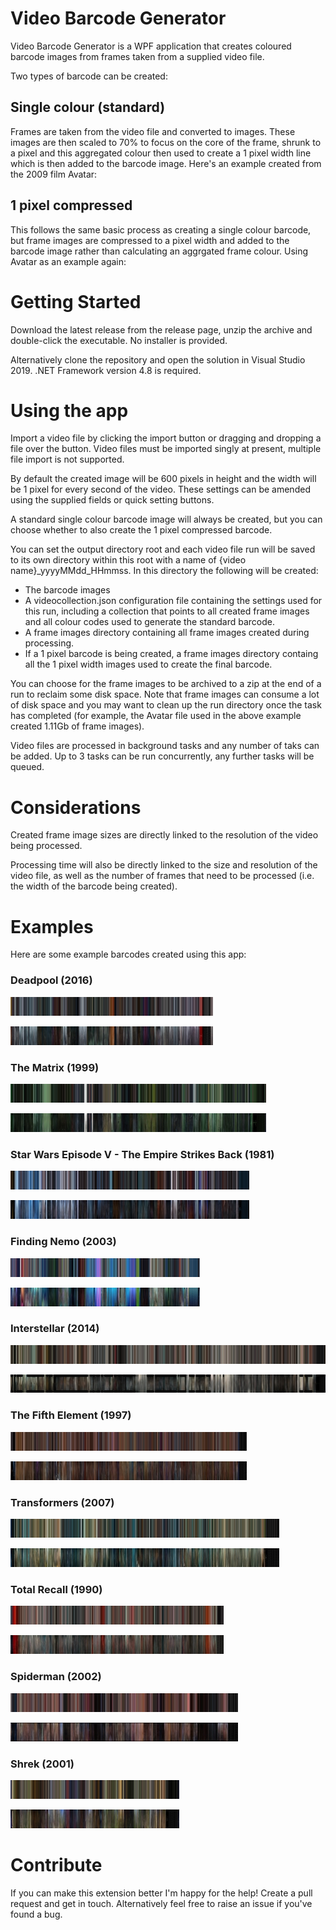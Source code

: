 # Video Barcode Generator 
 Video Barcode Generator is a WPF application that creates coloured barcode images from frames taken from a supplied video file.

 Two types of barcode can be created:

 ## Single colour (standard)

 Frames are taken from the video file and converted to images. These images are then scaled to 70% to focus on the core of the frame, shrunk to a pixel and this aggregated colour then used to create a 1 pixel width line which is then added to the barcode image. Here's an example created from the 2009 film Avatar:

 ## 1 pixel compressed

 This follows the same basic process as creating a single colour barcode, but frame images are compressed to a pixel width and added to the barcode image rather than calculating an aggrgated frame colour. Using Avatar as an example again:

# Getting Started

Download the latest release from the release page, unzip the archive and double-click the executable. No installer is provided.

Alternatively clone the repository and open the solution in Visual Studio 2019. .NET Framework version 4.8 is required.

# Using the app

Import a video file by clicking the import button or dragging and dropping a file over the button. Video files must be imported singly at present, multiple file import is not supported.

By default the created image will be 600 pixels in height and the width will be 1 pixel for every second of the video. These settings can be amended using the supplied fields or quick setting buttons.

A standard single colour barcode image will always be created, but you can choose whether to also create the 1 pixel compressed barcode.

You can set the output directory root and each video file run will be saved to its own directory within this root with a name of {video name}_yyyyMMdd_HHmmss. In this directory the following will be created:

* The barcode images
* A videocollection.json configuration file containing the settings used for this run, including a collection that points to all created frame images and all colour codes used to generate the standard barcode.
* A frame images directory containing all frame images created during processing.
* If a 1 pixel barcode is being created, a frame images directory containg all the 1 pixel width images used to create the final barcode.

You can choose for the frame images to be archived to a zip at the end of a run to reclaim some disk space. Note that frame images can consume a lot of disk space and you may want to clean up the run directory once the task has completed (for example, the Avatar file used in the above example created 1.11Gb of frame images). 

Video files are processed in background tasks and any number of taks can be added. Up to 3 tasks can be run concurrently, any further tasks will be queued.

# Considerations

Created frame image sizes are directly linked to the resolution of the video being processed.

Processing time will also be directly linked to the size and resolution of the video file, as well as the number of frames that need to be processed (i.e. the width of the barcode being created).

# Examples

Here are some example barcodes created using this app:

### Deadpool (2016)

![Deadpool (2016) single colour](https://github.com/trossr32/video-barcode-generator/blob/master/Example%20Barcodes/Deadpool%20(2016).jpg)

![Deadpool (2016) 1px](https://github.com/trossr32/video-barcode-generator/blob/master/Example%20Barcodes/Deadpool%20(2016)_1px.jpg)

### The Matrix (1999)

![The Matrix (1999) single colour](https://github.com/trossr32/video-barcode-generator/blob/master/Example%20Barcodes/The%20Matrix%20(1999).jpg)

![The Matrix (1999) 1px](https://github.com/trossr32/video-barcode-generator/blob/master/Example%20Barcodes/The%20Matrix%20(1999)_1px.jpg)

### Star Wars Episode V - The Empire Strikes Back (1981)

![Star Wars Episode V - The Empire Strikes Back (1981) single colour](https://github.com/trossr32/video-barcode-generator/blob/master/Example%20Barcodes/Star%20Wars%20Episode%20V%20-%20The%20Empire%20Strikes%20Back%20(1981).jpg)

![Star Wars Episode V - The Empire Strikes Back (1981) 1px](https://github.com/trossr32/video-barcode-generator/blob/master/Example%20Barcodes/Star%20Wars%20Episode%20V%20-%20The%20Empire%20Strikes%20Back%20(1981)_1px.jpg)

### Finding Nemo (2003)

![Finding Nemo (2003) single colour](https://github.com/trossr32/video-barcode-generator/blob/master/Example%20Barcodes/Finding%20Nemo%20(2003).jpg)

![Finding Nemo (2003) 1px](https://github.com/trossr32/video-barcode-generator/blob/master/Example%20Barcodes/Finding%20Nemo%20(2003)_1px.jpg)

### Interstellar (2014)

![Interstellar (2014) single colour](https://github.com/trossr32/video-barcode-generator/blob/master/Example%20Barcodes/Interstellar%20(2014).jpg)

![Interstellar (2014) 1px](https://github.com/trossr32/video-barcode-generator/blob/master/Example%20Barcodes/Interstellar%20(2014)_1px.jpg)

### The Fifth Element (1997)

![The Fifth Element (1997) single colour](https://github.com/trossr32/video-barcode-generator/blob/master/Example%20Barcodes/The%20Fifth%20Element%20(1997).jpg)

![The Fifth Element (1997) 1px](https://github.com/trossr32/video-barcode-generator/blob/master/Example%20Barcodes/The%20Fifth%20Element%20(1997)_1px.jpg)

### Transformers (2007)

![Transformers (2007) single colour](https://github.com/trossr32/video-barcode-generator/blob/master/Example%20Barcodes/Transformers%20(2007).jpg)

![Transformers (2007) 1px](https://github.com/trossr32/video-barcode-generator/blob/master/Example%20Barcodes/Transformers%20(2007)_1px.jpg)

### Total Recall (1990)

![Total Recall (1990) single colour](https://github.com/trossr32/video-barcode-generator/blob/master/Example%20Barcodes/Total%20Recall%20(1990).jpg)

![Total Recall (1990) 1px](https://github.com/trossr32/video-barcode-generator/blob/master/Example%20Barcodes/Total%20Recall%20(1990)_1px.jpg)

### Spiderman (2002)

![Spiderman (2002) single colour](https://github.com/trossr32/video-barcode-generator/blob/master/Example%20Barcodes/Spiderman%201%20(2002).jpg)

![Spiderman (2002) 1px](https://github.com/trossr32/video-barcode-generator/blob/master/Example%20Barcodes/Spiderman%201%20(2002)_1px.jpg)

### Shrek (2001)

![Shrek (2001) single colour](https://github.com/trossr32/video-barcode-generator/blob/master/Example%20Barcodes/Shrek%20(2001).jpg)

![Shrek (2001) 1px](https://github.com/trossr32/video-barcode-generator/blob/master/Example%20Barcodes/Shrek%20(2001)_1px.jpg)

# Contribute
If you can make this extension better I'm happy for the help! Create a pull request and get in touch. Alternatively feel free to raise an issue if you've found a bug.
